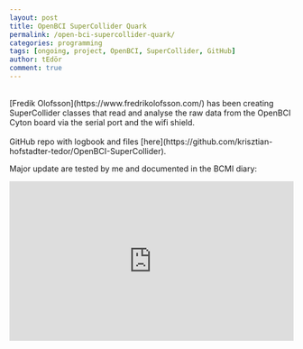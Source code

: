 ```yaml
---
layout: post
title: OpenBCI SuperCollider Quark
permalink: /open-bci-supercollider-quark/
categories: programming
tags: [ongoing, project, OpenBCI, SuperCollider, GitHub]
author: tEdör
comment: true
---
```

<br>
[Fredik Olofsson](https://www.fredrikolofsson.com/) has been creating SuperCollider classes that read and analyse the raw data from the  OpenBCI Cyton board via the serial port and the wifi shield.
<br><br>
GitHub repo with logbook and files [here](https://github.com/krisztian-hofstadter-tedor/OpenBCI-SuperCollider).

Major update are tested by me and documented in the BCMI diary:

<div style="left: 0; width: 100%; height: 0; position: relative; padding-bottom: 56.2493%;"><iframe src="https://www.youtube.com/embed/videoseries?list=PLRr9g36OjY681MfQrZcCA3SUxxWJFwkXC" style="border: 0; top: 0; left: 0; width: 100%; height: 100%; position: absolute;" allowfullscreen scrolling="no"></iframe></div>
